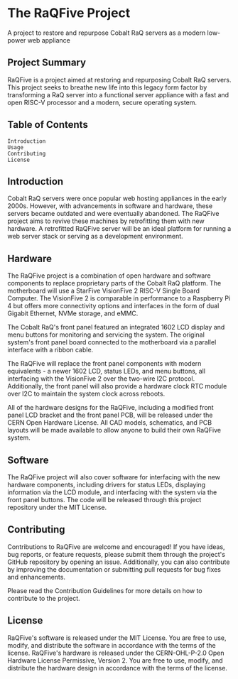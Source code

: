 # The RaQFive Project
A project to restore and repurpose Cobalt RaQ servers as a modern low-power web appliance

## Project Summary
RaQFive is a project aimed at restoring and repurposing Cobalt RaQ servers. This project seeks to breathe new life into this legacy form factor by transforming a RaQ server into a functional server appliance with a fast and open RISC-V processor and a modern, secure operating system.

## Table of Contents

    Introduction
    Usage
    Contributing
    License

## Introduction

Cobalt RaQ servers were once popular web hosting appliances in the early 2000s. However, with advancements in software and hardware, these servers became outdated and were eventually abandoned. The RaQFive project aims to revive these machines by retrofitting them with new hardware.  A retrofitted RaQFive server will be an ideal platform for running a web server stack or serving as a development environment.

## Hardware
The RaQFive project is a combination of open hardware and software components to replace proprietary parts of the Cobalt RaQ platform.  The motherboard will use a StarFive VisionFive 2 RISC-V Single Board Computer.  The VisionFive 2 is comparable in performance to a Raspberry Pi 4 but offers more connectivity options and interfaces in the form of dual Gigabit Ethernet, NVMe storage, and eMMC.

The Cobalt RaQ's front panel featured an integrated 1602 LCD display and menu buttons for monitoring and servicing the system.  The original system's front panel board connected to the motherboard via a parallel interface with a ribbon cable.

The RaQFive will replace the front panel components with modern equivalents - a newer 1602 LCD, status LEDs, and menu buttons, all interfacing with the VisionFive 2 over the two-wire I2C protocol.  Additionally, the front panel will also provide a hardware clock RTC module over I2C to maintain the system clock across reboots.

All of the hardware designs for the RaQFive, including a modified front panel LCD bracket and the front panel PCB, will be released under the CERN Open Hardware License.  All CAD models, schematics, and PCB layouts will be made available to allow anyone to build their own RaQFive system.

## Software
The RaQFive project will also cover software for interfacing with the new hardware components, including drivers for status LEDs, displaying information via the LCD module, and interfacing with the system via the front panel buttons.  The code will be released through this project repository under the MIT License.

## Contributing
Contributions to RaQFive are welcome and encouraged! If you have ideas, bug reports, or feature requests, please submit them through the project's GitHub repository by opening an issue. Additionally, you can also contribute by improving the documentation or submitting pull requests for bug fixes and enhancements.

Please read the Contribution Guidelines for more details on how to contribute to the project.

## License

RaQFive's software is released under the MIT License. You are free to use, modify, and distribute the software in accordance with the terms of the license.
RaQFive's hardware is released under the CERN-OHL-P-2.0 Open Hardware License Permissive, Version 2.  You are free to use, modify, and distribute the hardware design in accordance with the terms of the license.

